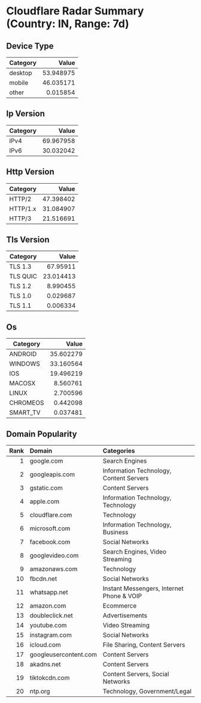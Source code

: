 # Cloudflare Radar Summary (Country: IN, Range: 7d)

## Device Type

| Category | Value |
|---|---:|
| desktop | 53.948975 |
| mobile | 46.035171 |
| other | 0.015854 |

## Ip Version

| Category | Value |
|---|---:|
| IPv4 | 69.967958 |
| IPv6 | 30.032042 |

## Http Version

| Category | Value |
|---|---:|
| HTTP/2 | 47.398402 |
| HTTP/1.x | 31.084907 |
| HTTP/3 | 21.516691 |

## Tls Version

| Category | Value |
|---|---:|
| TLS 1.3 | 67.95911 |
| TLS QUIC | 23.014413 |
| TLS 1.2 | 8.990455 |
| TLS 1.0 | 0.029687 |
| TLS 1.1 | 0.006334 |

## Os

| Category | Value |
|---|---:|
| ANDROID | 35.602279 |
| WINDOWS | 33.160564 |
| IOS | 19.496219 |
| MACOSX | 8.560761 |
| LINUX | 2.700596 |
| CHROMEOS | 0.442098 |
| SMART_TV | 0.037481 |

## Domain Popularity

| Rank | Domain                | Categories                         |
|---:|:----------------------|:-----------------------------------|
|  1 | google.com             | Search Engines                      |
|  2 | googleapis.com         | Information Technology, Content Servers |
|  3 | gstatic.com            | Content Servers                     |
|  4 | apple.com              | Information Technology, Technology  |
|  5 | cloudflare.com         | Technology                          |
|  6 | microsoft.com          | Information Technology, Business    |
|  7 | facebook.com           | Social Networks                     |
|  8 | googlevideo.com        | Search Engines, Video Streaming     |
|  9 | amazonaws.com          | Technology                          |
| 10 | fbcdn.net              | Social Networks                     |
| 11 | whatsapp.net           | Instant Messengers, Internet Phone & VOIP |
| 12 | amazon.com             | Ecommerce                           |
| 13 | doubleclick.net        | Advertisements                      |
| 14 | youtube.com            | Video Streaming                     |
| 15 | instagram.com          | Social Networks                     |
| 16 | icloud.com             | File Sharing, Content Servers       |
| 17 | googleusercontent.com  | Content Servers                     |
| 18 | akadns.net             | Content Servers                     |
| 19 | tiktokcdn.com          | Content Servers, Social Networks    |
| 20 | ntp.org                | Technology, Government/Legal        |

